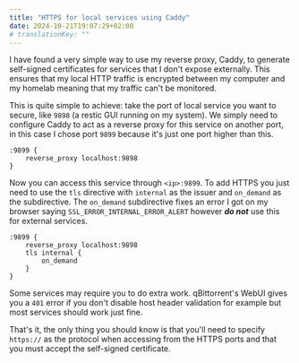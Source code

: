```yaml
---
title: "HTTPS for local services using Caddy"
date: 2024-10-21T19:07:29+02:00
# translationKey: ""
---
```


I have found a very simple way to use my reverse proxy, Caddy, to generate self-signed certificates for services that I don't expose externally. This ensures that my local HTTP traffic is encrypted between my computer and my homelab meaning that my traffic can't be monitored.

This is quite simple to achieve: take the port of local service you want to secure, like `9898` (a restic GUI running on my system). We simply need to configure Caddy to act as a reverse proxy for this service on another port, in this case I chose port `9899` because it's just one port higher than this.

```Caddyfile
:9899 {
    reverse_proxy localhost:9898
}
```

Now you can access this service through `<ip>:9899`. To add HTTPS you just need to use the `tls` directive with `internal` as the issuer and `on_demand` as the subdirective. The `on_demand` subdirective fixes an error I got on my browser saying `SSL_ERROR_INTERNAL_ERROR_ALERT` however ***do not*** use this for external services.

```Caddyfile
:9899 {
    reverse_proxy localhost:9898
    tls internal {
        on_demand
    }
}
```

Some services may require you to do extra work. qBittorrent's WebUI gives you a `401` error if you don't disable host header validation for example but most services should work just fine.

That's it, the only thing you should know is that you'll need to specify `https://` as the protocol when accessing from the HTTPS ports and that you must accept the self-signed certificate.

